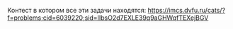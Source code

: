 Контест в котором все эти задачи находятся: https://imcs.dvfu.ru/cats/?f=problems;cid=6039220;sid=IIbsO2d7EXLE39q9aGHWqfTEXejBGV
